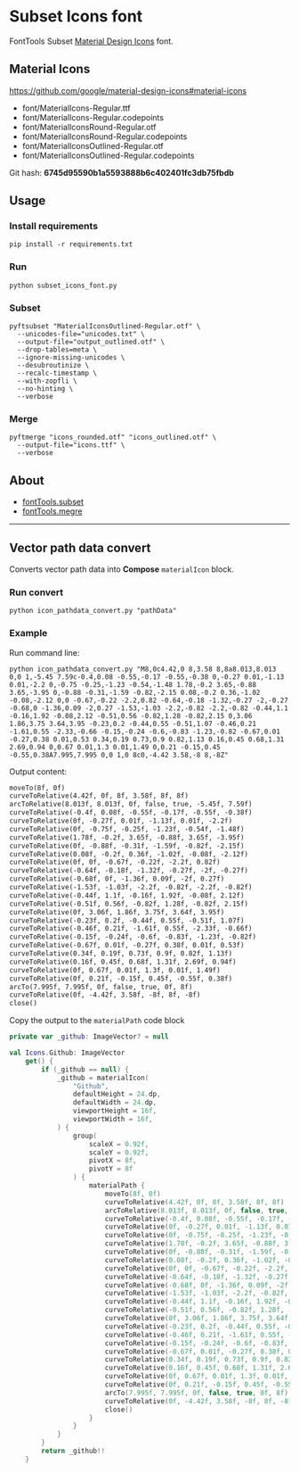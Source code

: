 # Subset Icons font

FontTools Subset [Material Design Icons](https://fonts.google.com/icons) font.

## Material Icons

<https://github.com/google/material-design-icons#material-icons>

* font/MaterialIcons-Regular.ttf
* font/MaterialIcons-Regular.codepoints
* font/MaterialIconsRound-Regular.otf
* font/MaterialIconsRound-Regular.codepoints
* font/MaterialIconsOutlined-Regular.otf
* font/MaterialIconsOutlined-Regular.codepoints

Git hash: **6745d95590b1a5593888b6c402401fc3db75fbdb**

## Usage

### Install requirements

```shell
pip install -r requirements.txt
```

### Run

```shell
python subset_icons_font.py
```

### Subset

```shell
pyftsubset "MaterialIconsOutlined-Regular.otf" \
  --unicodes-file="unicodes.txt" \
  --output-file="output_outlined.otf" \
  --drop-tables=meta \
  --ignore-missing-unicodes \
  --desubroutinize \
  --recalc-timestamp \
  --with-zopfli \
  --no-hinting \
  --verbose
```

### Merge

```shell
pyftmerge "icons_rounded.otf" "icons_outlined.otf" \
  --output-file="icons.ttf" \
  --verbose
```

## About

* [fontTools.subset](https://fonttools.readthedocs.io/en/latest/subset/index.html)
* [fontTools.megre](https://fonttools.readthedocs.io/en/latest/merge.html)

----

## Vector path data convert

Converts vector path data into **Compose** `materialIcon` block.

### Run convert

```shell
python icon_pathdata_convert.py "pathData"
```

### Example

Run command line:

```shell
python icon_pathdata_convert.py "M8,0c4.42,0 8,3.58 8,8a8.013,8.013 0,0 1,-5.45 7.59c-0.4,0.08 -0.55,-0.17 -0.55,-0.38 0,-0.27 0.01,-1.13 0.01,-2.2 0,-0.75 -0.25,-1.23 -0.54,-1.48 1.78,-0.2 3.65,-0.88 3.65,-3.95 0,-0.88 -0.31,-1.59 -0.82,-2.15 0.08,-0.2 0.36,-1.02 -0.08,-2.12 0,0 -0.67,-0.22 -2.2,0.82 -0.64,-0.18 -1.32,-0.27 -2,-0.27 -0.68,0 -1.36,0.09 -2,0.27 -1.53,-1.03 -2.2,-0.82 -2.2,-0.82 -0.44,1.1 -0.16,1.92 -0.08,2.12 -0.51,0.56 -0.82,1.28 -0.82,2.15 0,3.06 1.86,3.75 3.64,3.95 -0.23,0.2 -0.44,0.55 -0.51,1.07 -0.46,0.21 -1.61,0.55 -2.33,-0.66 -0.15,-0.24 -0.6,-0.83 -1.23,-0.82 -0.67,0.01 -0.27,0.38 0.01,0.53 0.34,0.19 0.73,0.9 0.82,1.13 0.16,0.45 0.68,1.31 2.69,0.94 0,0.67 0.01,1.3 0.01,1.49 0,0.21 -0.15,0.45 -0.55,0.38A7.995,7.995 0,0 1,0 8c0,-4.42 3.58,-8 8,-8Z"
```

Output content:

```txt
moveTo(8f, 0f)
curveToRelative(4.42f, 0f, 8f, 3.58f, 8f, 8f)
arcToRelative(8.013f, 8.013f, 0f, false, true, -5.45f, 7.59f)
curveToRelative(-0.4f, 0.08f, -0.55f, -0.17f, -0.55f, -0.38f)
curveToRelative(0f, -0.27f, 0.01f, -1.13f, 0.01f, -2.2f)
curveToRelative(0f, -0.75f, -0.25f, -1.23f, -0.54f, -1.48f)
curveToRelative(1.78f, -0.2f, 3.65f, -0.88f, 3.65f, -3.95f)
curveToRelative(0f, -0.88f, -0.31f, -1.59f, -0.82f, -2.15f)
curveToRelative(0.08f, -0.2f, 0.36f, -1.02f, -0.08f, -2.12f)
curveToRelative(0f, 0f, -0.67f, -0.22f, -2.2f, 0.82f)
curveToRelative(-0.64f, -0.18f, -1.32f, -0.27f, -2f, -0.27f)
curveToRelative(-0.68f, 0f, -1.36f, 0.09f, -2f, 0.27f)
curveToRelative(-1.53f, -1.03f, -2.2f, -0.82f, -2.2f, -0.82f)
curveToRelative(-0.44f, 1.1f, -0.16f, 1.92f, -0.08f, 2.12f)
curveToRelative(-0.51f, 0.56f, -0.82f, 1.28f, -0.82f, 2.15f)
curveToRelative(0f, 3.06f, 1.86f, 3.75f, 3.64f, 3.95f)
curveToRelative(-0.23f, 0.2f, -0.44f, 0.55f, -0.51f, 1.07f)
curveToRelative(-0.46f, 0.21f, -1.61f, 0.55f, -2.33f, -0.66f)
curveToRelative(-0.15f, -0.24f, -0.6f, -0.83f, -1.23f, -0.82f)
curveToRelative(-0.67f, 0.01f, -0.27f, 0.38f, 0.01f, 0.53f)
curveToRelative(0.34f, 0.19f, 0.73f, 0.9f, 0.82f, 1.13f)
curveToRelative(0.16f, 0.45f, 0.68f, 1.31f, 2.69f, 0.94f)
curveToRelative(0f, 0.67f, 0.01f, 1.3f, 0.01f, 1.49f)
curveToRelative(0f, 0.21f, -0.15f, 0.45f, -0.55f, 0.38f)
arcTo(7.995f, 7.995f, 0f, false, true, 0f, 8f)
curveToRelative(0f, -4.42f, 3.58f, -8f, 8f, -8f)
close()
```

Copy the output to the `materialPath` code block

```kotlin
private var _github: ImageVector? = null

val Icons.Github: ImageVector
    get() {
        if (_github == null) {
            _github = materialIcon(
                "Github",
                defaultHeight = 24.dp,
                defaultWidth = 24.dp,
                viewportHeight = 16f,
                viewportWidth = 16f,
            ) {
                group(
                    scaleX = 0.92f,
                    scaleY = 0.92f,
                    pivotX = 8f,
                    pivotY = 8f
                ) {
                    materialPath {
                        moveTo(8f, 0f)
                        curveToRelative(4.42f, 0f, 8f, 3.58f, 8f, 8f)
                        arcToRelative(8.013f, 8.013f, 0f, false, true, -5.45f, 7.59f)
                        curveToRelative(-0.4f, 0.08f, -0.55f, -0.17f, -0.55f, -0.38f)
                        curveToRelative(0f, -0.27f, 0.01f, -1.13f, 0.01f, -2.2f)
                        curveToRelative(0f, -0.75f, -0.25f, -1.23f, -0.54f, -1.48f)
                        curveToRelative(1.78f, -0.2f, 3.65f, -0.88f, 3.65f, -3.95f)
                        curveToRelative(0f, -0.88f, -0.31f, -1.59f, -0.82f, -2.15f)
                        curveToRelative(0.08f, -0.2f, 0.36f, -1.02f, -0.08f, -2.12f)
                        curveToRelative(0f, 0f, -0.67f, -0.22f, -2.2f, 0.82f)
                        curveToRelative(-0.64f, -0.18f, -1.32f, -0.27f, -2f, -0.27f)
                        curveToRelative(-0.68f, 0f, -1.36f, 0.09f, -2f, 0.27f)
                        curveToRelative(-1.53f, -1.03f, -2.2f, -0.82f, -2.2f, -0.82f)
                        curveToRelative(-0.44f, 1.1f, -0.16f, 1.92f, -0.08f, 2.12f)
                        curveToRelative(-0.51f, 0.56f, -0.82f, 1.28f, -0.82f, 2.15f)
                        curveToRelative(0f, 3.06f, 1.86f, 3.75f, 3.64f, 3.95f)
                        curveToRelative(-0.23f, 0.2f, -0.44f, 0.55f, -0.51f, 1.07f)
                        curveToRelative(-0.46f, 0.21f, -1.61f, 0.55f, -2.33f, -0.66f)
                        curveToRelative(-0.15f, -0.24f, -0.6f, -0.83f, -1.23f, -0.82f)
                        curveToRelative(-0.67f, 0.01f, -0.27f, 0.38f, 0.01f, 0.53f)
                        curveToRelative(0.34f, 0.19f, 0.73f, 0.9f, 0.82f, 1.13f)
                        curveToRelative(0.16f, 0.45f, 0.68f, 1.31f, 2.69f, 0.94f)
                        curveToRelative(0f, 0.67f, 0.01f, 1.3f, 0.01f, 1.49f)
                        curveToRelative(0f, 0.21f, -0.15f, 0.45f, -0.55f, 0.38f)
                        arcTo(7.995f, 7.995f, 0f, false, true, 0f, 8f)
                        curveToRelative(0f, -4.42f, 3.58f, -8f, 8f, -8f)
                        close()
                    }
                }
            }
        }
        return _github!!
    }
```
